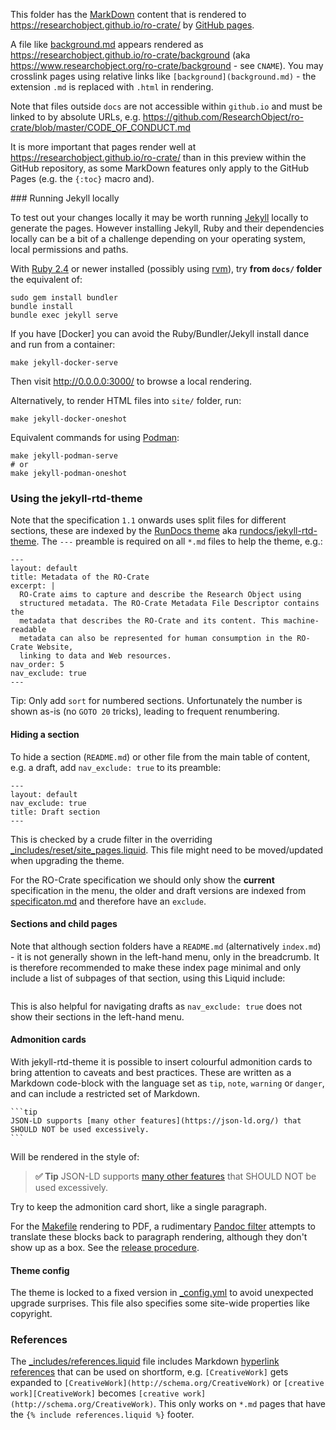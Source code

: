 This folder has the [MarkDown](https://guides.github.com/features/mastering-markdown) content that is rendered to <https://researchobject.github.io/ro-crate/> by [GitHub pages](https://pages.github.com/).

A file like [background.md](background.md) appears rendered as <https://researchobject.github.io/ro-crate/background> (aka  <https://www.researchobject.org/ro-crate/background> - see `CNAME`). You may crosslink pages using relative links like `[background](background.md)` - the extension `.md` is replaced with `.html` in rendering.

Note that files outside `docs` are not accessible within `github.io` and must be linked to by absolute URLs, e.g. <https://github.com/ResearchObject/ro-crate/blob/master/CODE_OF_CONDUCT.md>

It is more important that pages render well at <https://researchobject.github.io/ro-crate/> than in this  preview within the GitHub repository, as some MarkDown features only apply to the GitHub Pages (e.g. the `{:toc}` macro and).

### Running Jekyll locally

To test out your changes locally it may be worth running [Jekyll](https://jekyllrb.com/) locally to generate the pages. However installing Jekyll, Ruby and their dependencies locally can be a bit of a challenge depending on your operating system, local permissions and paths.

With [Ruby 2.4](https://www.ruby-lang.org/) or newer installed (possibly using [rvm](https://rvm.io/)), try **from `docs/` folder** the equivalent of:

    sudo gem install bundler
    bundle install
    bundle exec jekyll serve


If you have [Docker] you can avoid the Ruby/Bundler/Jekyll install dance and run from a container:

    make jekyll-docker-serve

Then visit http://0.0.0.0:3000/ to browse a local rendering. 

Alternatively, to render HTML files into `site/` folder, run:

    make jekyll-docker-oneshot

Equivalent commands for using [Podman](https://podman.io/):

    make jekyll-podman-serve  
    # or
    make jekyll-podman-oneshot


### Using the jekyll-rtd-theme

Note that the specification `1.1` onwards uses split files for different sections, these are indexed by the [RunDocs theme](https://rundocs.io/) aka [rundocs/jekyll-rtd-theme](https://github.com/rundocs/jekyll-rtd-theme). The `---` preamble is required on all `*.md` files to help the theme, e.g.:

```
---
layout: default
title: Metadata of the RO-Crate
excerpt: |
  RO-Crate aims to capture and describe the Research Object using
  structured metadata. The RO-Crate Metadata File Descriptor contains the
  metadata that describes the RO-Crate and its content. This machine-readable
  metadata can also be represented for human consumption in the RO-Crate Website,
  linking to data and Web resources.
nav_order: 5
nav_exclude: true
---
```

Tip: Only add `sort` for numbered sections. Unfortunately the number is shown as-is (no `GOTO 20` tricks), leading to frequent renumbering.

#### Hiding a section

To hide a section (`README.md`) or other file from the main table of content, e.g. a draft, add `nav_exclude: true` to its preamble:

```
---
layout: default
nav_exclude: true
title: Draft section
---
```

This is checked by a crude filter in the overriding [_includes/reset/site_pages.liquid](_includes/reset/site_pages.liquid). This file might need to be moved/updated when upgrading the theme. 

For the RO-Crate specification we should only show the **current** specification in the menu, the older and draft versions are indexed from [specificaton.md](specification.md) and therefore have an `exclude`.

#### Sections and child pages

Note that although section folders have a `README.md` (alternatively `index.md`) - it is not generally shown in the left-hand menu, only in the breadcrumb. It is therefore recommended to make these index page minimal and only include a list of subpages of that section, using this Liquid include:

```

```

This is also helpful for navigating drafts as `nav_exclude: true` does not show their sections in the left-hand menu.

#### Admonition cards

With jekyll-rtd-theme it is possible to insert colourful admonition cards to bring attention to caveats and best practices. 
These are written as a Markdown code-block with the language set as `tip`, `note`, `warning` or `danger`, and can
include a restricted set of Markdown.

    ```tip
    JSON-LD supports [many other features](https://json-ld.org/) that SHOULD NOT be used excessively.
    ```

Will be rendered in the style of:

> **✅ Tip**
> JSON-LD supports [many other features](https://json-ld.org/) that SHOULD NOT be used excessively.

Try to keep the admonition card short, like a single paragraph.

For the [Makefile](Makefile) rendering to PDF, a rudimentary [Pandoc filter](scripts/admonition.py)
attempts to translate these blocks back to paragraph rendering, although they don't show up as a box. 
See the [release procedure](RELEASE_PROCEDURE.md).


#### Theme config

The theme is locked to a fixed version in [_config.yml](_config.yml) to avoid unexpected upgrade surprises. This file also specifies some site-wide properties like copyright.

### References

The [_includes/references.liquid](_includes/references.liquid) file includes Markdown [hyperlink references](https://kramdown.gettalong.org/syntax.html#reference-links) that can be used on shortform, e.g. `[CreativeWork]` gets expanded to `[CreativeWork](http://schema.org/CreativeWork)`  or `[creative work][CreativeWork]` becomes  `[creative work](http://schema.org/CreativeWork)`. This only works on `*.md` pages that have the `{% include references.liquid %}` footer.



